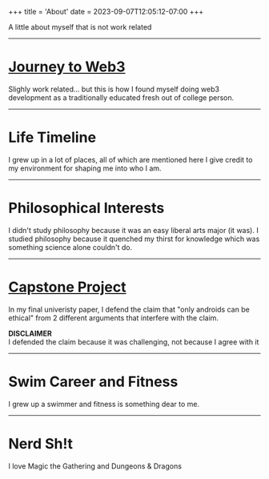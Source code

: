 +++
title = 'About'
date = 2023-09-07T12:05:12-07:00
+++

A little about myself that is not work related

----

# [Journey to Web3](../about/journey)
Slighly work related... but this is how I found myself doing web3 
development as a traditionally educated fresh out of college person.

----

# Life Timeline
I grew up in a lot of places, all of which are mentioned here I give
credit to my environment for shaping me into who I am.

----

# Philosophical Interests
I didn't study philosophy because it was an easy liberal arts major 
(it was). I studied philosophy because it quenched my thirst for 
knowledge which was something science alone couldn't do.

----

# [Capstone Project](/capstone.pdf)
In my final univeristy paper, I defend the claim that 
"only androids can be ethical" from 2 different arguments that interfere
with the claim.  

**DISCLAIMER**  
I defended the claim because it was challenging, not because I agree with it

---- 

# Swim Career and Fitness
I grew up a swimmer and fitness is something dear to me.

---- 

# Nerd Sh!t
I love Magic the Gathering and Dungeons & Dragons
